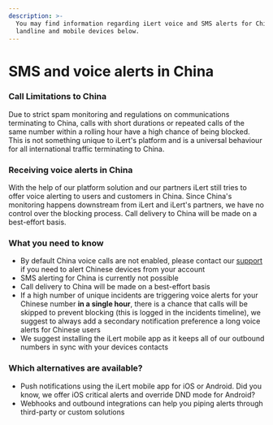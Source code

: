 ```yaml
---
description: >-
  You may find information regarding iLert voice and SMS alerts for Chinese
  landline and mobile devices below.
---
```


# SMS and voice alerts in China

### Call Limitations to China

Due to strict spam monitoring and regulations on communications terminating to China, calls with short durations or repeated calls of the same number within a rolling hour have a high chance of being blocked. This is not something unique to iLert's platform and is a universal behaviour for all international traffic terminating to China.

### Receiving voice alerts in China

With the help of our platform solution and our partners iLert still tries to offer voice alerting to  users and customers in China. Since China's monitoring happens downstream from iLert and iLert's partners, we have no control over the blocking process. Call delivery to China will be made on a best-effort basis.

### What you need to know

* By default China voice calls are not enabled, please contact our [support](../../contact.md#support) if you need to alert Chinese devices from your account
* SMS alerting for China is currently not possible
* Call delivery to China will be made on a best-effort basis
* If a high number of unique incidents are triggering voice alerts for your Chinese number **in a single hour**, there is a chance that calls will be skipped to prevent blocking \(this is logged in the incidents timeline\), we suggest to always add a secondary notification preference a long voice alerts for Chinese users
* We suggest installing the iLert mobile app as it keeps all of our outbound numbers in sync with your devices contacts

### Which alternatives are available?

* Push notifications using the iLert mobile app for iOS or Android. Did you know, we offer iOS critical alerts and override DND mode for Android?
* Webhooks and outbound integrations can help you piping alerts through third-party or custom solutions



